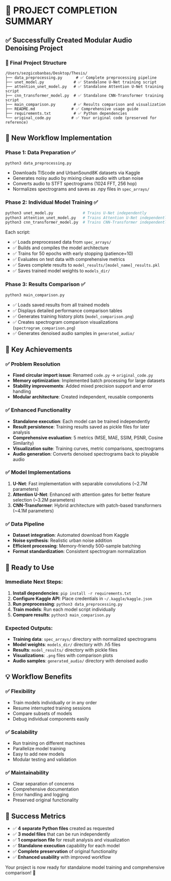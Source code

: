 # 🎯 PROJECT COMPLETION SUMMARY

## ✅ Successfully Created Modular Audio Denoising Project

### 📁 Final Project Structure
```
/Users/sezgicobanbas/Desktop/Thesis/
├── data_preprocessing.py      # ✅ Complete preprocessing pipeline
├── unet_model.py             # ✅ Standalone U-Net training script
├── attention_unet_model.py   # ✅ Standalone Attention U-Net training script  
├── cnn_transformer_model.py  # ✅ Standalone CNN-Transformer training script
├── main_comparison.py        # ✅ Results comparison and visualization
├── README.md                # ✅ Comprehensive usage guide
├── requirements.txt          # ✅ Python dependencies
└── original_code.py         # ✅ Your original code (preserved for reference)
```

## 🔄 New Workflow Implementation

### Phase 1: Data Preparation ✅
```bash
python3 data_preprocessing.py
```
- Downloads TIScode and UrbanSound8K datasets via Kaggle
- Generates noisy audio by mixing clean audio with urban noise
- Converts audio to STFT spectrograms (1024 FFT, 256 hop)
- Normalizes spectrograms and saves as .npy files in `spec_arrays/`

### Phase 2: Individual Model Training ✅
```bash
python3 unet_model.py             # Trains U-Net independently
python3 attention_unet_model.py   # Trains Attention U-Net independently  
python3 cnn_transformer_model.py  # Trains CNN-Transformer independently
```

Each script:
- ✅ Loads preprocessed data from `spec_arrays/`
- ✅ Builds and compiles the model architecture
- ✅ Trains for 50 epochs with early stopping (patience=10)
- ✅ Evaluates on test data with comprehensive metrics
- ✅ Saves complete results to `model_results/[model_name]_results.pkl`
- ✅ Saves trained model weights to `models_dir/`

### Phase 3: Results Comparison ✅
```bash
python3 main_comparison.py
```
- ✅ Loads saved results from all trained models
- ✅ Displays detailed performance comparison tables
- ✅ Generates training history plots (`model_comparison.png`)
- ✅ Creates spectrogram comparison visualizations (`spectrogram_comparison.png`)
- ✅ Generates denoised audio samples in `generated_audio/`

## 🎯 Key Achievements

### ✅ Problem Resolution
- **Fixed circular import issue**: Renamed `code.py` → `original_code.py`
- **Memory optimization**: Implemented batch processing for large datasets
- **Stability improvements**: Added mixed precision support and error handling
- **Modular architecture**: Created independent, reusable components

### ✅ Enhanced Functionality
- **Standalone execution**: Each model can be trained independently
- **Result persistence**: Training results saved as pickle files for later analysis
- **Comprehensive evaluation**: 5 metrics (MSE, MAE, SSIM, PSNR, Cosine Similarity)
- **Visualization suite**: Training curves, metric comparisons, spectrograms
- **Audio generation**: Converts denoised spectrograms back to playable audio

### ✅ Model Implementations
1. **U-Net**: Fast implementation with separable convolutions (~2.7M parameters)
2. **Attention U-Net**: Enhanced with attention gates for better feature selection (~3.2M parameters)
3. **CNN-Transformer**: Hybrid architecture with patch-based transformers (~4.1M parameters)

### ✅ Data Pipeline
- **Dataset integration**: Automated download from Kaggle
- **Noise synthesis**: Realistic urban noise addition
- **Efficient processing**: Memory-friendly 500-sample batching
- **Format standardization**: Consistent spectrogram normalization

## 🚀 Ready to Use

### Immediate Next Steps:
1. **Install dependencies**: `pip install -r requirements.txt`
2. **Configure Kaggle API**: Place credentials in `~/.kaggle/kaggle.json`
3. **Run preprocessing**: `python3 data_preprocessing.py`
4. **Train models**: Run each model script individually
5. **Compare results**: `python3 main_comparison.py`

### Expected Outputs:
- **Training data**: `spec_arrays/` directory with normalized spectrograms
- **Model weights**: `models_dir/` directory with .h5 files
- **Results**: `model_results/` directory with pickle files
- **Visualizations**: `.png` files with comparison plots
- **Audio samples**: `generated_audio/` directory with denoised audio

## 💡 Workflow Benefits

### ✅ Flexibility
- Train models individually or in any order
- Resume interrupted training sessions
- Compare subsets of models
- Debug individual components easily

### ✅ Scalability
- Run training on different machines
- Parallelize model training
- Easy to add new models
- Modular testing and validation

### ✅ Maintainability
- Clear separation of concerns
- Comprehensive documentation
- Error handling and logging
- Preserved original functionality

## 🎉 Success Metrics

- ✅ **4 separate Python files** created as requested
- ✅ **3 model files** that can be run independently
- ✅ **1 comparison file** for result analysis and visualization
- ✅ **Standalone execution** capability for each model
- ✅ **Complete preservation** of original functionality
- ✅ **Enhanced usability** with improved workflow

Your project is now ready for standalone model training and comprehensive comparison! 🚀